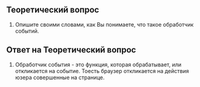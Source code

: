 ## Теоретический вопрос

1. Опишите своими словами, как Вы понимаете, что такое обработчик событий.

## Ответ на Теоретический вопрос

1. Обработчик события - это функция, которая обрабатывает, или откликается на событие. Тоесть браузер откликается на действия юзера совершенные на странице.
